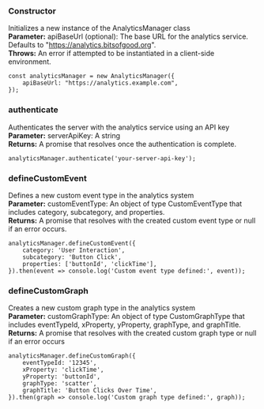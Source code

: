 ### Constructor

Initializes a new instance of the AnalyticsManager class <br>
**Parameter:** apiBaseUrl (optional): The base URL for the analytics service. Defaults to "https://analytics.bitsofgood.org". <br>
**Throws:** An error if attempted to be instantiated in a client-side environment.

```
const analyticsManager = new AnalyticsManager({
    apiBaseUrl: "https://analytics.example.com",
});
```

### authenticate

Authenticates the server with the analytics service using an API key<br>
**Parameter:** serverApiKey: A string <br>
**Returns:** A promise that resolves once the authentication is complete.

```
analyticsManager.authenticate('your-server-api-key');
```

### defineCustomEvent

Defines a new custom event type in the analytics system<br>
**Parameter:** customEventType: An object of type CustomEventType that includes category, subcategory, and properties. <br>
**Returns:** A promise that resolves with the created custom event type or null if an error occurs.

```
analyticsManager.defineCustomEvent({
    category: 'User Interaction',
    subcategory: 'Button Click',
    properties: ['buttonId', 'clickTime'],
}).then(event => console.log('Custom event type defined:', event));
```

### defineCustomGraph

Creates a new custom graph type in the analytics system <br>
**Parameter:** customGraphType: An object of type CustomGraphType that includes eventTypeId, xProperty, yProperty, graphType, and graphTitle. <br>
**Returns:** A promise that resolves with the created custom graph type or null if an error occurs

```
analyticsManager.defineCustomGraph({
    eventTypeId: '12345',
    xProperty: 'clickTime',
    yProperty: 'buttonId',
    graphType: 'scatter',
    graphTitle: 'Button Clicks Over Time',
}).then(graph => console.log('Custom graph type defined:', graph));
```
